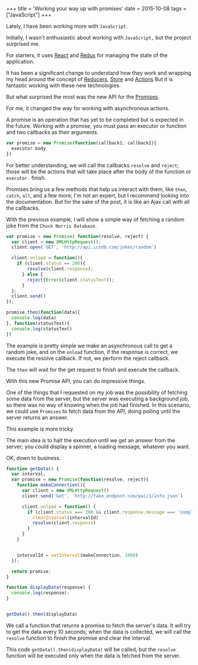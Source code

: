 +++
title = 'Working your way up with promises'
date = 2015-10-08
tags = ["JavaScript"]
+++

Lately, I have been working more with `JavaScript`.

Initially, I wasn't enthusiastic about working with `JavaScript,` but the project surprised me.

For starters, it uses [React](https://facebook.github.io/react/) and [Redux](http://rackt.github.io/redux/) for managing the state of the application.

It has been a significant change to understand how they work and wrapping my head around the concept of [Reducers](http://rackt.github.io/redux/docs/basics/Reducers.html), [Store](http://rackt.github.io/redux/docs/basics/Store.html) and [Actions](http://rackt.github.io/redux/docs/basics/Actions.html)
But it is fantastic working with these new technologies.

But what surprised the most was the new API for the [Promises](https://developer.mozilla.org/en-US/docs/Web/JavaScript/Reference/Global_Objects/Promise).

For me, it changed the way for working with asynchronous actions.

A promise is an operation that has yet to be completed but is expected in the future.
Working with a promise, you must pass an executor or function and two callbacks as their arguments.

``` js
var promise = new Promise(function(callback1, callback2){
  executor body
})
```

For better understanding, we will call the callbacks `resolve` and `reject`; those will be the actions that will take place after the body of the function or `executor.`
finish.

Promises bring us a few methods that help us interact with them, like `then`, `catch`, `all`, and a few more; I'm not an expert, but I recommend looking into the documentation.
But for the sake of the post, it is like an Ajax call with all the callbacks.

With the previous example, I will show a simple way of fetching a random joke from the `Chuck Norris Database`.

``` js
var promise = new Promise( function(resolve, reject) {
  var client = new XMLHttpRequest();
  client.open('GET', 'http://api.icndb.com/jokes/random')

  client.onload = function(){
    if (client.status == 200){
        resolve(client.response);
      } else {
        reject(Error(client.statusText));
      }
  };
  client.send()
});

promise.then(function(data){
  console.log(data)
}, function(statusText){
  console.log(statusText)
})
```

The example is pretty simple we make an asynchronous call to get a random joke, and on the `onload` function, if the response is correct,
we execute the resolve callback. If not, we perform the reject callback.

The `then` will wait for the get request to finish and execute the callback.

With this new Promise API, you can do impressive things.

One of the things that I requested on my job was the possibility of fetching some data from the server, but the server was executing a background job, so there was no way of knowing when the job had finished.
In this scenario, we could use `Promises` to fetch data from the API, doing polling until the server returns an answer.

This example is more tricky.

The main idea is to halt the execution until we get an answer from the server; you could display a spinner, a loading message, whatever you want.

OK, down to business.

``` js
function getData() {
  var interval;
  var promise = new Promise(function(resolve, reject){
    function makeConnection(){
      var client = new XMLHttpRequest()
      client.send('Get', 'http://fake_endpont.com/pai/1/info.json')

      client.onload = function() {
        if (client.status === 200 && client.response.message === 'complete'){
          clearInterval(intervalId)
          resolve(client.response)
        }
      }
    }


    intervalId = setInterval(makeConnection, 1000)
  });

  return promise;
}

function displayData(response) {
  console.log(response);
}


getData().then(displayData)
```

We call a function that returns a promise to fetch the server's data.
It will try to get the data every 10 seconds; when the data is collected, we will call the `resolve` function to finish the promise and clear the interval.

This code `getData().then(displayData)` will be called, but the `resolve` function will be executed only when the data is fetched from the server.
